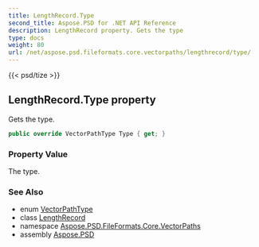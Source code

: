 ```yaml
---
title: LengthRecord.Type
second_title: Aspose.PSD for .NET API Reference
description: LengthRecord property. Gets the type
type: docs
weight: 80
url: /net/aspose.psd.fileformats.core.vectorpaths/lengthrecord/type/
---
```

{{< psd/tize >}}
## LengthRecord.Type property

Gets the type.

```csharp
public override VectorPathType Type { get; }
```

### Property Value

The type.

### See Also

* enum [VectorPathType](../../vectorpathtype/)
* class [LengthRecord](../)
* namespace [Aspose.PSD.FileFormats.Core.VectorPaths](../../../aspose.psd.fileformats.core.vectorpaths/)
* assembly [Aspose.PSD](../../../)



